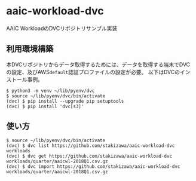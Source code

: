 # aaic-workload-dvc

AAIC WorkloadのDVCリポジトリサンプル実装

## 利用環境構築

本DVCリポジトリからデータ取得するためには、データを取得する端末でDVCの設定、及びAWS`default`認証プロファイルの設定が必要。
以下はDVCのインストール事例。

```Console
$ python3 -m venv ~/lib/pyenv/dvc
$ source ~/lib/pyenv/dvc/bin/activate
(dvc) $ pip install --upgrade pip setuptools
(dvc) $ pip install 'dvc[s3]'
```

## 使い方

```Console
$ source ~/lib/pyenv/dvc/bin/activate
(dvc) $ dvc list https://github.com/stakizawa/aaic-workload-dvc workloads
(dvc) $ dvc get https://github.com/stakizawa/aaic-workload-dvc workloads/quarter/aaicwl-2018Q1.csv.gz
(dvc) $ dvc import https://github.com/stakizawa/aaic-workload-dvc workloads/quarter/aaicwl-2018Q1.csv.gz
```

